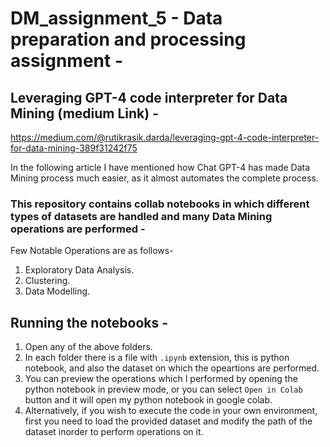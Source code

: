 # DM_assignment_5 - Data preparation and processing assignment -

## Leveraging GPT-4 code interpreter for Data Mining (medium Link) - 
https://medium.com/@rutikrasik.darda/leveraging-gpt-4-code-interpreter-for-data-mining-389f31242f75


In the following article I have mentioned how Chat GPT-4 has made Data Mining process much easier, as it almost automates the complete process. 
 
### This repository contains collab notebooks in which different types of datasets are handled and many Data Mining operations are performed - 
Few Notable Operations are as follows-
1. Exploratory Data Analysis.
2. Clustering.
3. Data Modelling.

## Running the notebooks -
1. Open any of the above folders.
2. In each folder there is a file with `.ipynb` extension, this is python notebook, and also the dataset on which the opeartions are performed.
3. You can preview the operations which I performed by opening the python notebook in preview mode, or you can select `Open in Colab` button and it will open my python notebook in google colab.
4. Alternatively, if you wish to execute the code in your own environment, first you need to load the provided dataset and modify the path of the dataset inorder to perform operations on it.
